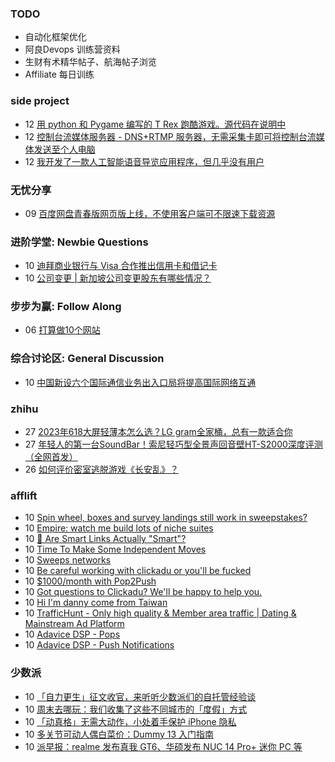 ### TODO
-  自动化框架优化
-  阿良Devops 训练营资料
-  生财有术精华帖子、航海帖子浏览
-  Affiliate 每日训练

### side project
<!-- sideproject:START -->
-  12 [用 python 和 Pygame 编写的 T Rex 跑酷游戏。源代码在说明中](https://www.youtube.com/watch?v=pZySIXSelCA)
-  12 [控制台流媒体服务器 - DNS+RTMP 服务器，无需采集卡即可将控制台流媒体发送至个人电脑](https://github.com/Aioros/console-streaming-server)
-  12 [我开发了一款人工智能语音导览应用程序，但几乎没有用户](https://www.reddit.com/r/SideProject/comments/18gpp0e/ive_built_an_ai_audio_tour_app_but_have_almost_no/)<!-- sideproject:END -->


### 无忧分享
<!-- ruyo:START -->
-  09 [百度网盘青春版网页版上线，不使用客户端可不限速下载资源](https://51.ruyo.net/18709.html)<!-- ruyo:END -->

### 进阶学堂: Newbie Questions
<!-- advertcn1:START -->
-  10 [迪拜商业银行与 Visa 合作推出信用卡和借记卡](https://www.advertcn.com/thread-115667-1-1.html)
-  10 [公司变更 | 新加坡公司变更股东有哪些情况？](https://www.advertcn.com/thread-115666-1-1.html)<!-- advertcn1:END -->

### 步步为赢: Follow Along
<!-- advertcn2:START -->
-  06 [打算做10个网站](https://www.advertcn.com/thread-115247-1-1.html)<!-- advertcn2:END -->

### 综合讨论区: General Discussion
<!-- advertcn3:START -->
-  10 [中国新设六个国际通信业务出入口局将提高国际网络互通](https://www.advertcn.com/thread-115668-1-1.html)<!-- advertcn3:END -->


### zhihu
<!-- zhihu:START -->
-  27 [2023年618大屏轻薄本怎么选？LG gram全家桶，总有一款适合你](http://zhuanlan.zhihu.com/p/632641888?utm_campaign=rss&utm_medium=rss&utm_source=rss&utm_content=title)
-  27 [年轻人的第一台SoundBar！索尼轻巧型全景声回音壁HT-S2000深度评测（全网首发）](http://zhuanlan.zhihu.com/p/630990296?utm_campaign=rss&utm_medium=rss&utm_source=rss&utm_content=title)
-  26 [如何评价密室逃脱游戏《长安乱》？](http://www.zhihu.com/question/563950552/answer/3045961312?utm_campaign=rss&utm_medium=rss&utm_source=rss&utm_content=title)<!-- zhihu:END -->

### afflift
<!-- afflift:START -->
-  10 [Spin wheel, boxes and survey landings still work in sweepstakes?](https://afflift.com/f/threads/spin-wheel-boxes-and-survey-landings-still-work-in-sweepstakes.13433/)
-  10 [Empire: watch me build lots of niche suites](https://afflift.com/f/threads/empire-watch-me-build-lots-of-niche-suites.13342/)
-  10 [🧠 Are Smart Links Actually &quot;Smart&quot;?](https://afflift.com/f/threads/%F0%9F%A7%A0-are-smart-links-actually-smart.13431/)
-  10 [Time To Make Some Independent Moves](https://afflift.com/f/threads/time-to-make-some-independent-moves.13346/)
-  10 [Sweeps networks](https://afflift.com/f/threads/sweeps-networks.13416/)
-  10 [Be careful working with clickadu or you&#39;ll be fucked](https://afflift.com/f/threads/be-careful-working-with-clickadu-or-youll-be-fucked.13432/)
-  10 [$1000/month with Pop2Push](https://afflift.com/f/threads/1000-month-with-pop2push.13275/)
-  10 [Got questions to Clickadu? We&#39;ll be happy to help you.](https://afflift.com/f/threads/got-questions-to-clickadu-well-be-happy-to-help-you.2674/)
-  10 [Hi I&#39;m danny come from Taiwan](https://afflift.com/f/threads/hi-im-danny-come-from-taiwan.13422/)
-  10 [TrafficHunt - Only high quality &amp; Member area traffic | Dating &amp; Mainstream Ad Platform](https://afflift.com/f/threads/traffichunt-only-high-quality-member-area-traffic-dating-mainstream-ad-platform.10862/)
-  10 [Adavice DSP - Pops](https://afflift.com/f/threads/adavice-dsp-pops.8378/)
-  10 [Adavice DSP - Push Notifications](https://afflift.com/f/threads/adavice-dsp-push-notifications.8361/)<!-- afflift:END -->

### 少数派
<!-- sspai:START -->
-  10 [「自力更生」征文收官，来听听少数派们的自托管经验谈](https://sspai.com/post/90350)
-  10 [周末去哪玩：我们收集了这些不同城市的「度假」方式](https://sspai.com/post/90103)
-  10 [「动真格」无需大动作，小处着手保护 iPhone 隐私](https://sspai.com/post/79967)
-  10 [多关节可动人偶白菜价：Dummy 13 入门指南](https://sspai.com/post/90185)
-  10 [派早报：realme 发布真我 GT6、华硕发布 NUC 14 Pro+ 迷你 PC 等](https://sspai.com/post/90344)<!-- sspai:END -->
